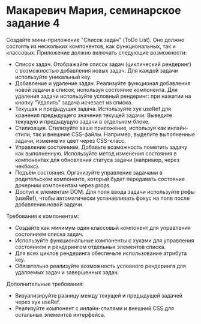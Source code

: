 # Макаревич Мария, семинарское задание 4
Создайте мини-приложение "Список задач" (ToDo List). Оно должно состоять из нескольких компонентов, как функциональных, так и классовых. Приложение должно включать следующие возможности:
- Список задач. Отображайте список задач (циклический рендеринг) с возможностью добавления новых задач. Для каждой задачи используйте уникальный key.
- Добавление и удаление задач. Реализуйте функционал добавления новой задачи в список, используя состояние компонента. Для удаления задачи используйте условный рендеринг: при нажатии на кнопку "Удалить" задача исчезает из списка.
- Текущая и предыдущая задача. Используйте хук useRef для хранения предыдущего значения текущей задачи. Выведите текущую и предыдущую задачи в отдельном блоке.
- Стилизация. Стилизуйте ваше приложение, используя как инлайн-стили, так и внешние CSS-файлы. Например, выделите выполненные задачи, изменив их цвет через CSS-класс.
- Управление состоянием. Добавьте возможность пометить задачу как выполненную. Используйте метод изменения состояния в компонентах для обновления статуса задачи (например, через чекбокс).
- Подъём состояния. Организуйте управление задачами в родительском компоненте, который будет передавать состояние дочерним компонентам через props.
- Доступ к элементам DOM. Для поля ввода задачи используйте рефы (useRef), чтобы автоматически устанавливать фокус на поле после добавления новой задачи.
  
Требования к компонентам:
- Создайте как минимум один классовый компонент для управления состоянием списка задач.
- Используйте функциональные компоненты с хуками для управления состоянием и рендерингом отдельных элементов списка.
- Для всех циклов рендеринга обеспечьте использование атрибута key.
- Обязательно реализуйте возможность условного рендеринга для удаляемых задач и завершенных задач.
  
Дополнительные требования:
- Визуализируйте разницу между текущей и предыдущей задачей через хук useRef.
- Реализуйте компонент с инлайн-стилями и внешний CSS для остальных элементов интерфейса.
